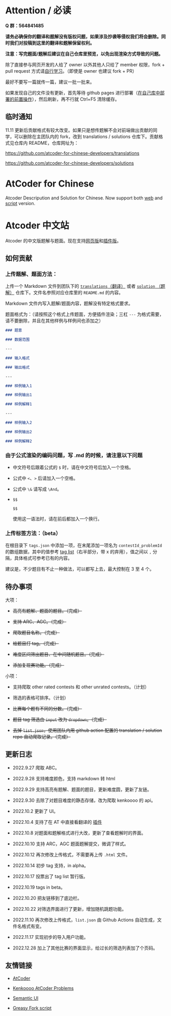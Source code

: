 # Attention / 必读

**Q 群：564841485**

**请务必确保你的翻译和题解没有版权问题，如果涉及抄袭等侵权我们将会删除。同时我们对投稿到这里的翻译和题解保留权利。**

**注意：写完题面/题解后建议在自己仓库里预览，以免出现渲染方式导致的问题。**

除了直接参与网页开发的人给了 owner 以外其他人只给了 member 权限，fork + pull request 方式请[自行学习](https://www.luogu.com.cn/paste/c9atia7m)。（即使是 owner 也建议 fork + PR）

最好不要写一篇就传一篇，建议一批一批来。

如果发现自己的文件没有更新，首先等待 github pages 进行部署（[在自己库中部署的前置操作](https://www.luogu.com.cn/paste/r39mg2gg)），然后刷新，再不行就 Ctrl+F5 清除缓存。

## 临时通知

11.11 更新后贡献格式有较大改变。如果只是想传题解不会对前端做出贡献的同学，可以删除在主团队内的 fork，改到 translations / solutions 仓库下。贡献格式见仓库内 README，仓库网址为：

<https://github.com/atcoder-for-chinese-developers/translations>

<https://github.com/atcoder-for-chinese-developers/solutions>

# AtCoder for Chinese

Atcoder Descripution and Solution for Chinese. Now support both [web](https://atcoder-for-chinese-developers.github.io/atcoder-for-chinese/) and [script](https://greasyfork.org/zh-CN/scripts/452449-atcoder-%E4%B8%AD%E6%96%87%E5%8A%A9%E6%89%8B) version.

# Atcoder 中文站

Atcoder 的中文版题解与题面。现在支持[网页版](https://atcoder-for-chinese-developers.github.io/atcoder-for-chinese/)和[插件版](https://greasyfork.org/zh-CN/scripts/452449-atcoder-%E4%B8%AD%E6%96%87%E5%8A%A9%E6%89%8B)。

## 如何贡献

### 上传题解、题面方法：

上传一个 Markdown 文件到团队下的 [`translations`（翻译）](https://github.com/atcoder-for-chinese-developers/translations) 或者 [`solution` （题解）](https://github.com/atcoder-for-chinese-developers/solutions) 仓库下。文件名参照对应仓库里的 `README.md` 的内容。

Markdown 文件内写入题解/题面内容，题解没有特定格式要求。

题面格式为：（请按照这个格式上传题面，方便插件渲染；三杠 `---` 为格式需要，请不要删除，并且在其他样例与样例间也添加之）

```markdown
### 题意

### 数据范围

---

### 输入格式

### 输出格式

---

### 样例输入1

### 样例输出1

### 样例解释1

---

### 样例输入2

### 样例输出2

### 样例解释2
```

### 由于公式渲染的编码问题，写 .md 的时候，请注意以下问题

- 中文符号后跟着公式的 `$` 时，请在中文符号后加入一个空格。

- 公式中 `<`、`>` 后请加入一个空格。

- 公式中 `\&` 请写成 `\And`。

- ```
  $$
  
  $$
  ```
  
  使用这一语法时，请在前后都加入一个换行。

### 上传标签方法：（beta）

在根目录下 `tags.json` 中添加一项，在末尾添加一项名为 `contestId_problemId` 的数组数据，其中的值参考 [tag list](https://www.luogu.com.cn/paste/2o35avos)（右半部分，带 x 的弃用），值之间以 `,` 分隔，具体格式可参考已有的内容。

建议是，不少题目有不止一种做法，可以都写上去，最大控制在 3 至 4 个。
  

## 待办事项

大项：

- ~~高亮有题解、题面的题目。（完成）~~

- ~~支持 ARC、AGC。（完成）~~

- ~~爬取题目名称。（完成）~~

- ~~给题目打 tag。（完成）~~

- ~~难度区间筛出题目、在中间随机题目。（完成）~~

- ~~添加复现赛功能。（完成）~~


小项：

- 支持爬取 other rated contests 和 other unrated contests。（计划）

- 筛选的表格可排序。（计划）

- ~~比赛每个题有不同的分数。（完成）~~

- ~~题目 tag 筛选由 `input` 改为 `dropdown`。（完成）~~

- ~~去掉 `list.json`，使用团队内用 github action 配置的 translation / solution repo 自动爬取记录。（完成）~~

## 更新日志

- $2022.9.27$ 爬取 ABC。

- $2022.9.28$ 支持难度颜色，支持 markdown 转 html

- $2022.9.29$ 支持高亮有题解、题面的题目，更新难度圆，更新了友链。

- $2022.9.30$ 去除了对题目难度的静态存储，改为爬取 kenkoooo 的 api。

- $2022.10.2$ 更新了 UI。

- $2022.10.4$ 支持了在 AT 中直接看翻译的 [插件](https://github.com/atcoder-for-chinese-developers/notwt-atcoder-for-chinese-helper)

- $2022.10.8$ 对题面和题解格式进行大改，更新了查看题解时的界面。

- $2022.10.10$ 支持 ARC，AGC 题面题解提交，微调了样式。

- $2022.10.12$ 再次修改上传格式，不需要再上传 `.html` 文件。

- $2022.10.14$ 初步 tag 支持，in alpha。

- $2022.10.17$ 投票出了 tag list 暂行版。

- $2022.10.19$ tags in beta。

- $2022.10.20$ 把友链移到了底边栏。

- $2022.10.22$ 对筛选界面进行了更新，增加随机跳题功能。

- $2022.11.10$ 再次修改上传格式，`list.json` 由 Github Actions 自动生成，文件名格式有变。

- $2022.11.17$ 实现初步的导入用户功能。

- $2022.12.28$ 加上了其他比赛的界面显示，给过长的筛选列表加了个页码。

## 友情链接

- [AtCoder](https://atcoder.jp)

- [Kenkoooo AtCoder Problems](https://kenkoooo.com/atcoder/#/user/)

- [Semantic UI](https://semantic-ui.com)

- [Greasy Fork script](https://greasyfork.org/zh-CN/scripts/452449-atcoder-%E4%B8%AD%E6%96%87%E5%8A%A9%E6%89%8B)

